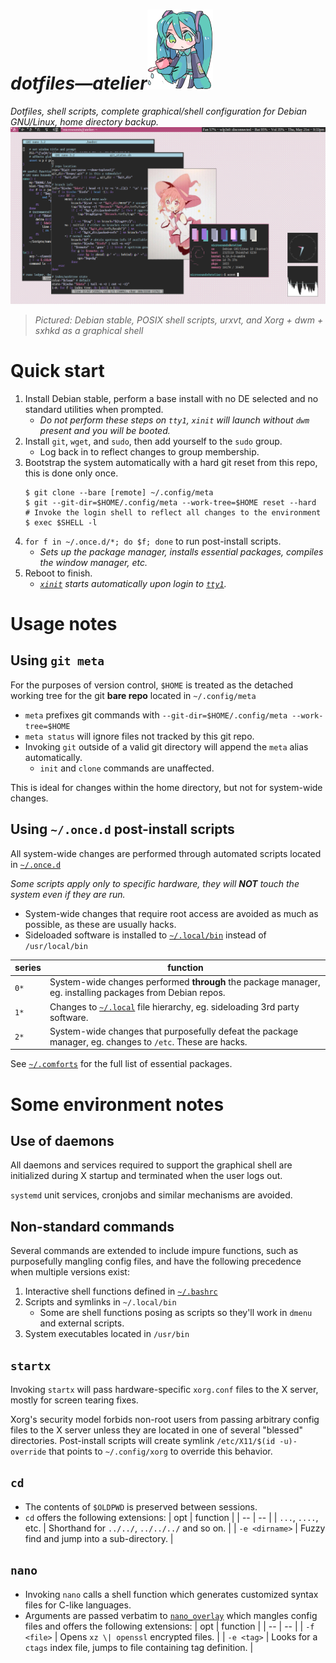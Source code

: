 # _dotfiles—atelier_![shimeji]
_Dotfiles, shell scripts, complete graphical/shell configuration for Debian GNU/Linux, home directory backup._
![scrot]
> _Pictured: Debian stable, POSIX shell scripts, urxvt, and Xorg + dwm + sxhkd as a graphical shell_

# Quick start
1. Install Debian stable, perform a base install with no DE selected and no standard utilities when prompted.
	* _Do not perform these steps on `tty1`, `xinit` will launch without `dwm` present and you will be booted._
2. Install `git`, `wget`, and `sudo`, then add yourself to the `sudo` group.
	* Log back in to reflect changes to group membership.
3. Bootstrap the system automatically with a hard git reset from this repo, this is done only once.
	```shell
	$ git clone --bare [remote] ~/.config/meta
	$ git --git-dir=$HOME/.config/meta --work-tree=$HOME reset --hard
	# Invoke the login shell to reflect all changes to the environment
	$ exec $SHELL -l
	```
4. `for f in ~/.once.d/*; do $f; done` to run post-install scripts.
	* _Sets up the package manager, installs essential packages, compiles the window manager, etc._
5. Reboot to finish.
	* _[`xinit`](.xinitrc) starts automatically upon login to [`tty1`](.profile)._

# Usage notes
## Using `git meta`
For the purposes of version control, `$HOME` is treated as the detached working tree for the git **bare repo** located in `~/.config/meta`

* `meta` prefixes git commands with `--git-dir=$HOME/.config/meta --work-tree=$HOME`
* `meta status` will ignore files not tracked by this git repo.
* Invoking `git` outside of a valid git directory will append the `meta` alias automatically.
	* `init` and `clone` commands are unaffected.

This is ideal for changes within the home directory, but not for system-wide changes.

## Using `~/.once.d` post-install scripts
All system-wide changes are performed through automated scripts located in [`~/.once.d`](.once.d)

_Some scripts apply only to specific hardware, they will **NOT** touch the system even if they are run._

* System-wide changes that require root access are avoided as much as possible, as these are usually hacks.
* Sideloaded software is installed to [`~/.local/bin`](.local/bin) instead of `/usr/local/bin`

| series | function |
| -- | -- |
| `0*` | System-wide changes performed **through** the package manager, eg. installing packages from Debian repos. |
| `1*` | Changes to [`~/.local`](.local) file hierarchy, eg. sideloading 3rd party software. |
| `2*` | System-wide changes that purposefully defeat the package manager, eg. changes to `/etc`. These are hacks. |

See [`~/.comforts`](.comforts) for the full list of essential packages.

# Some environment notes
## Use of daemons
All daemons and services required to support the graphical shell are initialized during X startup and terminated when the user logs out.

`systemd` unit services, cronjobs and similar mechanisms are avoided.

## Non-standard commands
Several commands are extended to include impure functions, such as purposefully mangling config files, and have the following precedence when multiple versions exist:

1. Interactive shell functions defined in [`~/.bashrc`](.bashrc)
2. Scripts and symlinks in `~/.local/bin`
	* Some are shell functions posing as scripts so they'll work in `dmenu` and external scripts.
3. System executables located in `/usr/bin`

## `startx`
Invoking `startx` will pass hardware-specific `xorg.conf` files to the X server, mostly for screen tearing fixes.

Xorg's security model forbids non-root users from passing arbitrary config files to the X server unless they are located in one of several "blessed" directories.
Post-install scripts will create symlink `/etc/X11/$(id -u)-override` that points to `~/.config/xorg` to override this behavior.

## `cd`
* The contents of `$OLDPWD` is preserved between sessions.
* `cd` offers the following extensions:
	| opt | function |
	| -- | -- |
	| `...`, `....`, etc. | Shorthand for `../../`, `../../../` and so on. |
	| `-e <dirname>` | Fuzzy find and jump into a sub-directory. |

## `nano`
* Invoking `nano` calls a shell function which generates customized syntax files for C-like languages.
* Arguments are passed verbatim to [`nano_overlay`](Scripts/nano_overlay.sh) which mangles config files and offers the following extensions:
	| opt | function |
	| -- | -- |
	| `-f <file>` | Opens `xz \| openssl` encrypted files. |
	| `-e <tag>`  | Looks for a `ctags` index file, jumps to file containing tag definition. |

[scrot]: https://github.com/microsounds/microsounds/raw/master/dotfiles/scrot.png
[shimeji]: https://github.com/microsounds/microsounds/raw/master/dotfiles/shimeji.png
